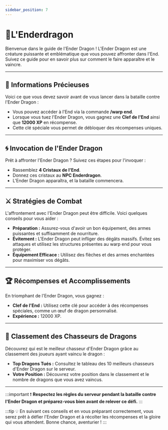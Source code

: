 ```yaml
---
sidebar_position: 7
---
```


# 🐲L'Enderdragon

Bienvenue dans le guide de l'Ender Dragon ! L'Ender Dragon est une créature puissante et emblématique que vous pouvez affronter dans l'End. Suivez ce guide pour en savoir plus sur comment le faire apparaître et le vaincre.

---

## 🔑 Informations Précieuses

Voici ce que vous devez savoir avant de vous lancer dans la bataille contre l'Ender Dragon :

- Vous pouvez accéder à l'End via la commande **/warp end**.
- Lorsque vous tuez l'Ender Dragon, vous gagnez une **Clef de l'End** ainsi que **12000 XP** en récompense.
- Cette clé spéciale vous permet de débloquer des récompenses uniques.

---

## 🌀 Invocation de l'Ender Dragon

Prêt à affronter l'Ender Dragon ? Suivez ces étapes pour l'invoquer :

- Rassemblez **4 Cristaux de l'End**.
- Donnez ces cristaux au **NPC Enderdragon**.
- L'Ender Dragon apparaîtra, et la bataille commencera.

---

## ⚔️ Stratégies de Combat

L'affrontement avec l'Ender Dragon peut être difficile. Voici quelques conseils pour vous aider :

- **Préparation :** Assurez-vous d'avoir un bon équipement, des armes puissantes et suffisamment de nourriture.
- **Évitement :** L'Ender Dragon peut infliger des dégâts massifs. Évitez ses attaques et utilisez les structures présentes au warp end pour vous protéger.
- **Équipement Efficace :** Utilisez des flèches et des armes enchantées pour maximiser vos dégâts.

---

## 🏆 Récompenses et Accomplissements

En triomphant de l'Ender Dragon, vous gagnez :

- **Clef de l'End :** Utilisez cette clé pour accéder à des récompenses spéciales, comme un œuf de dragon personnalisé.
- **Expérience :** 12000 XP.

---

## 🎯 Classement des Chasseurs de Dragons

Découvrez qui est le meilleur chasseur d'Ender Dragon grâce au classement des joueurs ayant vaincu le dragon :

- **Top Dragons Tués :** Consultez le tableau des 10 meilleurs chasseurs d'Ender Dragon sur le serveur.
- **Votre Position :** Découvrez votre position dans le classement et le nombre de dragons que vous avez vaincus.

---

:::important
❗ **Respectez les règles du serveur pendant la bataille contre l'Ender Dragon et préparez-vous bien avant de relever ce défi.**
:::

:::tip
💡 En suivant ces conseils et en vous préparant correctement, vous serez prêt à défier l'Ender Dragon et à récolter les récompenses et la gloire qui vous attendent. Bonne chance, aventurier !
:::
